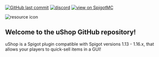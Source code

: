 [![GitHub last commit](https://img.shields.io/github/last-commit/mastercake10/uShop.svg)](https://github.com/mastercake10/uShop/commits/master)
[![discord](https://discordapp.com/api/guilds/330725294749122561/widget.png)](https://discord.gg/3xgsPh8)
[![view on SpigotMC](https://img.shields.io/badge/view%20on-spigotmc-orange.svg)](https://www.spigotmc.org/resources/ushop-simple-sell-all-your-items.15491/)

![resource icon](https://www.spigotmc.org/data/resource_icons/15/15491.jpg?1477098303)

## Welcome to the uShop GitHub repository!
uShop is a Spigot plugin compatible with Spigot versions 1.13 - 1.16.x, that allows your players to quick-sell items in a GUI!